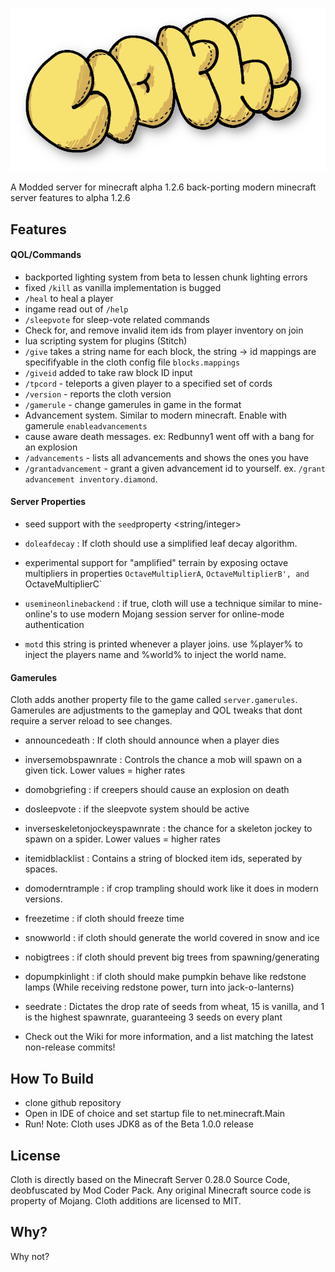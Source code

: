 ![Cloth Server Logo](https://github.com/Luminoso-256/Cloth-Server/blob/main/res/Cloth_logo.png)


A Modded server  for  minecraft alpha 1.2.6 back-porting modern minecraft server features to alpha 1.2.6

## Features

#### QOL/Commands
- backported lighting system from beta to lessen chunk lighting errors
- fixed `/kill` as vanilla implementation is bugged
- `/heal` to heal a player
- ingame read out of `/help`
- `/sleepvote` for sleep-vote related commands
- Check for, and remove invalid item ids from player inventory on join
- lua scripting system for plugins (Stitch)
- `/give` takes a string name for each block, the string -> id mappings are specififyable in the cloth config file `blocks.mappings`
- `/giveid` added to take raw block ID input
- `/tpcord` - teleports a given player to a specified set of cords
- `/version` - reports the cloth version
- `/gamerule` - change gamerules in game in the format <gamerule> <value>
-  Advancement system. Similar to modern minecraft. Enable with gamerule `enableadvancements`
-  cause aware death messages. ex: Redbunny1 went off with a bang for an explosion
- `/advancements` - lists all advancements and shows the ones you have
- `/grantadvancement` - grant a given advancement id to yourself. ex. `/grant advancement inventory.diamond`. 
#### Server Properties
- seed support with the `seed`property <string/integer>

- `doleafdecay` <boolean> : If cloth should use a simplified leaf decay algorithm.
- experimental support for "amplified" terrain by exposing octave multipliers in properties `OctaveMultiplierA`,  `OctaveMultiplierB', and  `OctaveMultiplierC` <integer>
- `usemineonlinebackend` <boolean> : if true, cloth will use a technique similar to mine-online's to use modern Mojang session server for online-mode authentication
- `motd` <string> this string is printed whenever a player joins. use %player% to inject the players name and %world% to inject the world name.
#### Gamerules
Cloth adds another property file to the game called `server.gamerules`. Gamerules are adjustments to the gameplay and QOL tweaks that dont require a server reload to see changes.

- announcedeath <boolean> : If cloth should announce when a player dies
- inversemobspawnrate <integer> : Controls the chance a mob will spawn on a given tick. Lower values = higher rates
- domobgriefing <boolean> : if creepers should cause an explosion on death
- dosleepvote <boolean> : if the sleepvote system should be active
- inverseskeletonjockeyspawnrate <integer> : the chance for a skeleton jockey to spawn on a spider. Lower values = higher rates
- itemidblacklist <string> : Contains a string of blocked item ids, seperated by spaces.
- domoderntrample <boolean> : if crop trampling should work like it does in modern versions.
- freezetime <boolean> : if cloth should freeze time
- snowworld <boolean> : if cloth should generate the world covered in snow and ice
- nobigtrees <boolean> : if cloth should prevent big trees from spawning/generating
- dopumpkinlight <boolean> : if cloth should make pumpkin behave like redstone lamps (While receiving redstone power, turn into jack-o-lanterns)
- seedrate <integer> : Dictates the drop rate of seeds from wheat, 15 is vanilla, and 1 is the highest spawnrate, guaranteeing 3 seeds on every plant

- Check out the Wiki for more information, and a list matching the latest non-release commits!

## How To Build
 - clone github repository
 - Open in IDE of choice and set startup file to net.minecraft.Main
 - Run!
Note: Cloth uses JDK8 as of the Beta 1.0.0 release
## License

Cloth is directly based on the Minecraft Server 0.28.0 Source Code, deobfuscated by Mod Coder Pack. Any original Minecraft source code is property of Mojang. Cloth additions are licensed to MIT.

## Why?

Why not?
